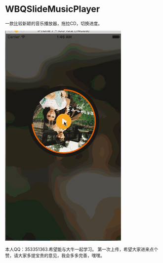 # WBQSlideMusicPlayer
一款比较新颖的音乐播放器，拖拉CD，切换进度。

![image](https://github.com/WangBingQuan1992/WBQSlideMusicPlayer/blob/master/effect.gif)


本人QQ：353351363.希望能与大牛一起学习。
第一次上传，希望大家进来点个赞，请大家多提宝贵的意见，我会多多完善，嘿嘿。